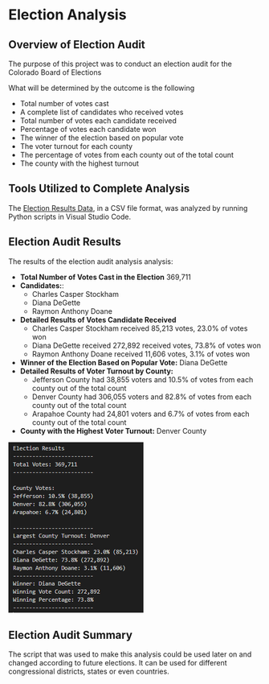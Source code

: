 # Election Analysis

## Overview of Election Audit
The purpose of this project was to conduct an election audit for the Colorado Board of Elections 

What will be determined by the outcome is the following
- Total number of votes cast
- A complete list of candidates who received votes
- Total number of votes each candidate received
- Percentage of votes each candidate won
- The winner of the election based on popular vote
- The voter turnout for each county
- The percentage of votes from each county out of the total count
- The county with the highest turnout

## Tools Utilized to Complete Analysis
The [Election Results Data](https://github.com/YannMusz/Election_Analysis/tree/main/Resources), in a CSV file format, was analyzed by running Python scripts in Visual Studio Code.

## Election Audit Results

The results of the election audit analysis analysis:

-	**Total Number of Votes Cast in the Election** 369,711
-	**Candidates:**:
	- Charles Casper Stockham
	- Diana DeGette
	- Raymon Anthony Doane 
-	**Detailed Results of Votes Candidate Received**
	- Charles Casper Stockham received 85,213 votes, 23.0% of votes won
	- Diana DeGette received 272,892 received votes, 73.8% of votes won
	- Raymon Anthony Doane received 11,606 votes,  3.1% of votes won
-	**Winner of the Election Based on Popular Vote:** Diana DeGette
-	**Detailed Results of Voter Turnout by County:**
	- Jefferson County had 38,855 voters and 10.5% of votes from each county out of the total count
	- Denver County had 306,055 voters and 82.8% of votes from each county out of the total count
	- Arapahoe County had 24,801 voters and 6.7% of votes from each county out of the total count
-	**County with the Highest Voter Turnout:** Denver County

![Election Analysis](https://github.com/YannMusz/Election_Analysis/blob/main/Analysis/election_analysis.png)

## Election Audit Summary
The script that was used to make this analysis could be used later on and changed according to future elections. It can be used for different congressional districts, states or even countries.
